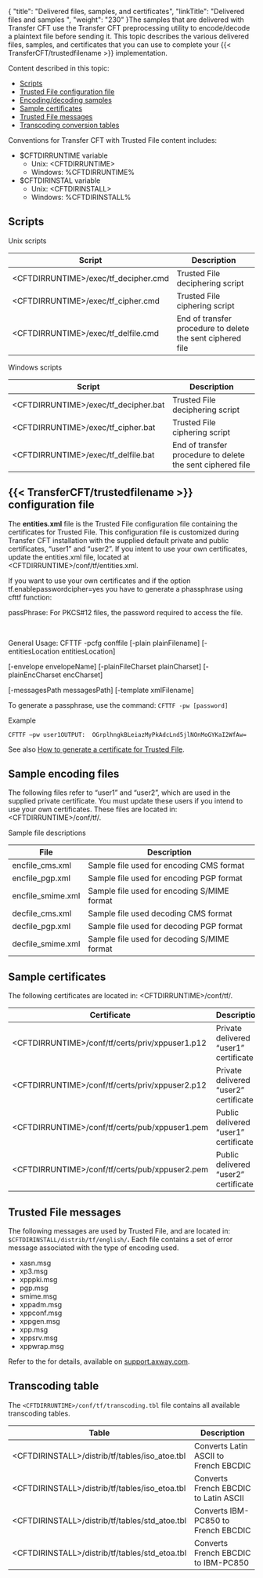 {
    "title": "Delivered files, samples, and certificates",
    "linkTitle": "Delivered files and samples ",
    "weight": "230"
}The samples that are delivered with Transfer CFT use the Transfer CFT preprocessing utility to encode/decode a plaintext file before sending it. This topic describes the various delivered files, samples, and certificates that you can use to complete your {{< TransferCFT/trustedfilename  >}} implementation.

Content described in this topic:

-   [Scripts](#Scripts)
-   [Trusted File configuration file](#Trusted)
-   [Encoding/decoding samples](#Sample)
-   [Sample certificates](#Sample)
-   [Trusted File messages](#Messages)
-   [Transcoding conversion tables](#Transcod)

Conventions for Transfer CFT with Trusted File content includes:

-   $CFTDIRRUNTIME variable
    -   Unix: &lt;CFTDIRRUNTIME>
    -   Windows: %CFTDIRRUNTIME%
-   $CFTDIRINSTAL variable
    -   Unix: &lt;CFTDIRINSTALL>
    -   Windows: %CFTDIRINSTALL%

<span id="Scripts"></span>

## Scripts

Unix scripts


| Script  | Description  |
| --- | --- |
| &lt;CFTDIRRUNTIME&gt;/exec/tf_decipher.cmd  | Trusted File deciphering script  |
| &lt;CFTDIRRUNTIME&gt;/exec/tf_cipher.cmd    | Trusted File ciphering script  |
| &lt;CFTDIRRUNTIME&gt;/exec/tf_delfile.cmd      | End of transfer procedure to delete the sent ciphered file  |


Windows scripts


| Script  | Description  |
| --- | --- |
| &lt;CFTDIRRUNTIME&gt;/exec/tf_decipher.bat  | Trusted File deciphering script  |
| &lt;CFTDIRRUNTIME&gt;/exec/tf_cipher.bat              | Trusted File ciphering script  |
| &lt;CFTDIRRUNTIME&gt;/exec/tf_delfile.bat              | End of transfer procedure to delete the sent ciphered file  |


<span id="Trusted"></span>

## {{< TransferCFT/trustedfilename  >}} configuration file

The **entities.xml** file is the Trusted File configuration file containing the certificates for Trusted File. This configuration file is customized during Transfer CFT installation with the supplied default private and public certificates, “user1” and “user2”. If you intent to use your own certificates, update the entities.xml file, located at &lt;CFTDIRRUNTIME>/conf/tf/entities.xml.

If you want to use your own certificates and if the option tf.enablepasswordcipher=yes you have to generate a phassphrase using cfttf function:

passPhrase: For PKCS#12 files, the password required to access the file.

 

General  Usage:  CFTTF -pcfg conffile \[-plain plainFilename\] \[-entitiesLocation entitiesLocation\]

\[-envelope envelopeName\] \[-plainFileCharset plainCharset\] \[-plainEncCharset encCharset\]

\[-messagesPath messagesPath\] \[-template xmlFilename\]

To generate a passphrase, use the command: `CFTTF -pw [password]`

Example

```
CFTTF –pw user1OUTPUT:  OGrplhngkBLeiazMyPkAdcLnd5jlNOnMoGYKaI2WfAw=
```

See also [How to generate a certificate for Trusted File](../tf_generate_cert).

<span id="Sample"></span>

## Sample encoding files

The following files refer to “user1” and “user2”, which are used in the supplied private certificate. You must update these users if you intend to use your own certificates. These files are located in: &lt;CFTDIRRUNTIME>/conf/tf/.

Sample file descriptions


| File  | Description  |
| --- | --- |
| encfile_cms.xml  | Sample file used for encoding CMS format  |
| encfile_pgp.xml  | Sample file used for encoding PGP format  |
| encfile_smime.xml  | Sample file used for encoding S/MIME format  |
| decfile_cms.xml  | Sample file used decoding CMS format  |
| decfile_pgp.xml  | Sample file used for decoding PGP format  |
| decfile_smime.xml  | Sample file used for decoding S/MIME format  |


## Sample certificates

The following certificates are located in: &lt;CFTDIRRUNTIME>/conf/tf/.


| Certificate  | Description  |
| --- | --- |
| &lt;CFTDIRRUNTIME&gt;/conf/tf/certs/priv/xppuser1.p12  | Private delivered “user1” certificate  |
| &lt;CFTDIRRUNTIME&gt;/conf/tf/certs/priv/xppuser2.p12  | Private delivered “user2” certificate  |
| &lt;CFTDIRRUNTIME&gt;/conf/tf/certs/pub/xppuser1.pem  | Public  delivered “user1” certificate  |
| &lt;CFTDIRRUNTIME&gt;/conf/tf/certs/pub/xppuser2.pem  | Public  delivered “user2” certificate  |


<span id="Messages"></span>

## Trusted File messages

The following messages are used by Trusted File, and are located in: `$CFTDIRINSTALL/distrib/tf/english/`**.** Each file contains a set of error message associated with the type of encoding used.

-   xasn.msg      
-   xp3.msg
-   xpppki.msg
-   pgp.msg
-   smime.msg
-   xppadm.msg
-   xppconf.msg
-   xppgen.msg
-   xpp.msg
-   xppsrv.msg
-   xppwrap.msg

Refer to the for details, available on [support.axway.com](https://support.axway.com/).

<span id="Transcod"></span>

## Transcoding table

The `<CFTDIRRUNTIME>/conf/tf/transcoding.tbl` file contains all  available transcoding tables.


| Table  | Description  |
| --- | --- |
| &lt;CFTDIRINSTALL&gt;/distrib/tf/tables/iso_atoe.tbl  | Converts   Latin ASCII to French EBCDIC  |
| &lt;CFTDIRINSTALL&gt;/distrib/tf/tables/iso_etoa.tbl  | Converts French EBCDIC to Latin ASCII  |
| &lt;CFTDIRINSTALL&gt;/distrib/tf/tables/std_atoe.tbl  | Converts IBM-PC850 to French EBCDIC  |
| &lt;CFTDIRINSTALL&gt;/distrib/tf/tables/std_etoa.tbl  | Converts French EBCDIC to IBM-PC850  |

